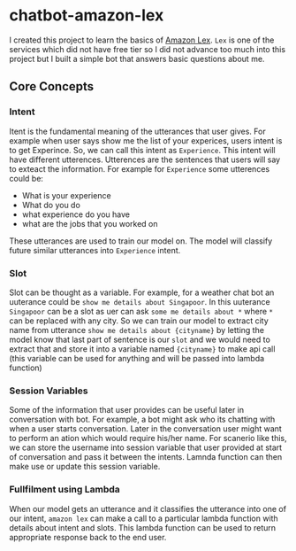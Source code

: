 # chatbot-amazon-lex

I created this project to learn the basics of [Amazon Lex](https://aws.amazon.com/lex/). `Lex` is one of the services which did not have free tier so I did not advance too much into this project but I built a simple bot that answers basic questions about me.

## Core Concepts

### Intent

Itent is the fundamental meaning of the utterances that user gives. For example when user says show me the list of your experices, users intent is to get Experince. So, we can call this intent as `Experience`. This intent will have different utterences. Utterences are the sentences that users will say to exteact the information. For example for `Experience` some utterences could be:

* What is your experience
* What do you do
* what experience do you have
* what are the jobs that you worked on

These utterances are used to train our model on. The model will classify future similar utterances into `Experience` intent.

### Slot

Slot can be thought as a variable. For example, for a weather chat bot an uuterance could be `show me details about Singapoor`. In this uuterance `Singapoor` can be a slot as uer can ask `some me details about *` where `*` can be replaced with any city. So we can train our model to extract city name from utterance `show me details about {cityname}` by letting the model know that last part of sentence is our `slot` and we would need to extract that and store it into a variable named `{cityname}` to make api call (this variable can be used for anything and will be passed into lambda function)

### Session Variables

Some of the information that user provides can be useful later in conversation with bot. For example, a bot might ask who its chatting with when a user starts conversation. Later in the conversation user might want to perform an ation which would require his/her name. For scanerio like this, we can store the username into session variable that user provided at start of conversation and pass it between the intents. Lamnda function can then make use or update this session variable.

### Fullfilment using Lambda

When our model gets an utterance and it classifies the utterance into one of our intent, `amazon lex` can make a call to a particular lambda function with details about intent and slots. This lambda function can be used to return  appropriate response back to the end user.
